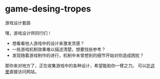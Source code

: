 # game-desing-tropes
游戏设计套路

嘿，游戏设计师同行们！
- 想看看他人游戏中的设计来激发灵感？
- 一些游戏机制效果难以描述清楚，想要找些参考？
- 发现随着游戏制作的进行，机制中未曾想到的细节开始对你造成困扰？

那你来对地方了，正在收集游戏中的各种设计，希望能助你一臂之力。
可以[在这里](gdt.tkchu.me)直接访问网站。
